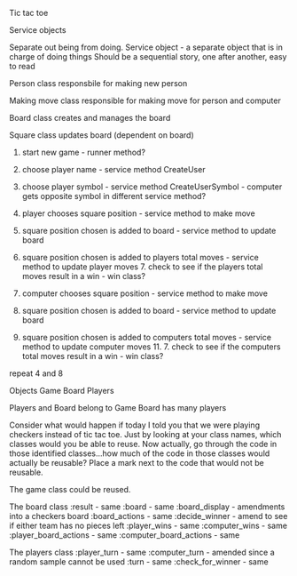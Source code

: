 Tic tac toe

Service objects


Separate out being from doing.
Service object - a separate object that is in charge of doing things
Should be a sequential story, one after another, easy to read


Person class responsbile for making new person

Making move class responsible for making move for person and computer

Board class creates and manages the board

Square class updates board (dependent on board)


1. start new game - runner method?
2. choose player name - service method CreateUser
3. choose player symbol - service method CreateUserSymbol - computer gets opposite symbol in different service method? 

4. player chooses square position - service method to make move
  5. square position chosen is added to board - service method to update board
  6. square position chosen is added to players total moves - service method to update player moves
    7. check to see if the players total moves result in a win - win class?

8. computer chooses square position - service method to make move
  9. square position chosen is added to board - service method to update board
  10. square position chosen is added to computers total moves - service method to update computer moves
    11. 7. check to see if the computers total moves result in a win - win class?

repeat 4 and 8









Objects
Game
Board
Players

Players and Board belong to Game
Board has many players


 Consider what would happen if today I told you that we were playing checkers instead of tic tac toe.  Just by looking at your class names, which classes would you be able to reuse.  Now actually, go through the code in those identified classes...how much of the code in those classes would actually be reusable?  Place a mark next to the code that would not be reusable.

 The game class could be reused.

 The board class
 :result - same
 :board - same
 :board_display - amendments into a checkers board
 :board_actions - same
 :decide_winner - amend to see if either team has no pieces left
 :player_wins - same
 :computer_wins - same
 :player_board_actions - same
 :computer_board_actions - same
 

The players class
 :player_turn - same
 :computer_turn - amended since a random sample cannot be used
 :turn - same
 :check_for_winner - same